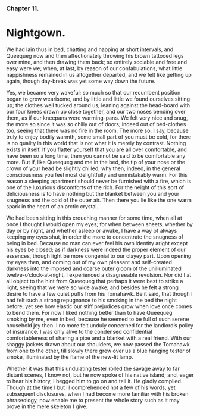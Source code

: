 ### Chapter 11.

# Nightgown.

We had lain thus in bed, chatting and napping at short intervals, and Queequeg
now and then affectionately throwing his brown tattooed legs over mine, and
then drawing them back; so entirely sociable and free and easy were we; when,
at last, by reason of our confabulations, what little nappishness remained in
us altogether departed, and we felt like getting up again, though day-break was
yet some way down the future.

Yes, we became very wakeful; so much so that our recumbent position began to
grow wearisome, and by little and little we found ourselves sitting up; the
clothes well tucked around us, leaning against the head-board with our four
knees drawn up close together, and our two noses bending over them, as if our
kneepans were warming-pans. We felt very nice and snug, the more so since it
was so chilly out of doors; indeed out of bed-clothes too, seeing that there
was no fire in the room. The more so, I say, because truly to enjoy bodily
warmth, some small part of you must be cold, for there is no quality in this
world that is not what it is merely by contrast. Nothing exists in itself. If
you flatter yourself that you are all over comfortable, and have been so a long
time, then you cannot be said to be comfortable any more. But if, like Queequeg
and me in the bed, the tip of your nose or the crown of your head be slightly
chilled, why then, indeed, in the general consciousness you feel most
delightfully and unmistakably warm. For this reason a sleeping apartment should
never be furnished with a fire, which is one of the luxurious discomforts of
the rich. For the height of this sort of deliciousness is to have nothing but
the blanket between you and your snugness and the cold of the outer air. Then
there you lie like the one warm spark in the heart of an arctic crystal.

We had been sitting in this crouching manner for some time, when all at once I
thought I would open my eyes; for when between sheets, whether by day or by
night, and whether asleep or awake, I have a way of always keeping my eyes
shut, in order the more to concentrate the snugness of being in bed. Because no
man can ever feel his own identity aright except his eyes be closed; as if
darkness were indeed the proper element of our essences, though light be more
congenial to our clayey part. Upon opening my eyes then, and coming out of my
own pleasant and self-created darkness into the imposed and coarse outer gloom
of the unilluminated twelve-o’clock-at-night, I experienced a disagreeable
revulsion. Nor did I at all object to the hint from Queequeg that perhaps it
were best to strike a light, seeing that we were so wide awake; and besides he
felt a strong desire to have a few quiet puffs from his Tomahawk. Be it said,
that though I had felt such a strong repugnance to his smoking in the bed the
night before, yet see how elastic our stiff prejudices grow when love once
comes to bend them. For now I liked nothing better than to have Queequeg
smoking by me, even in bed, because he seemed to be full of such serene
household joy then. I no more felt unduly concerned for the landlord’s policy
of insurance. I was only alive to the condensed confidential comfortableness of
sharing a pipe and a blanket with a real friend. With our shaggy jackets drawn
about our shoulders, we now passed the Tomahawk from one to the other, till
slowly there grew over us a blue hanging tester of smoke, illuminated by the
flame of the new-lit lamp.

Whether it was that this undulating tester rolled the savage away to far
distant scenes, I know not, but he now spoke of his native island; and, eager
to hear his history, I begged him to go on and tell it. He gladly complied.
Though at the time I but ill comprehended not a few of his words, yet
subsequent disclosures, when I had become more familiar with his broken
phraseology, now enable me to present the whole story such as it may prove in
the mere skeleton I give.
